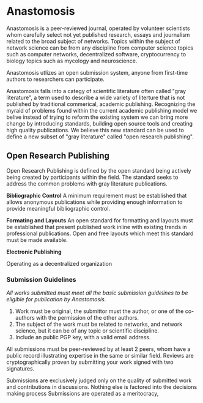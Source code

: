 # Anastomosis
Anastomosis is a peer-reviewed journal, operated by volunteer scientists whom carefully select not yet published research, essays and journalism related to the broad subject of networks. Topics within the subject of network science can be from any discipline from computer science topics such as computer networks, decentralized software, cryptocurrency to biology topics such as mycology and neuroscience.

Anastomosis utlizes an open submission system, anyone from first-time authors to researchers can participate.

Anastomosis falls into a categy of scientific literature often called "gray literature", a term used to describe a wide variety of literture that is not published by traditional commerical, academic publishing. Recognizing the myraid of problems found within the current academic publishing model we belive instead of trying to reform the existing system we can bring more change by introducing standards, building open source tools and creating high quality publications. We believe this new standard can be used to define a new subset of "gray literature" called "open research publishing".

## Open Research Publishing
Open Research Publishing is defined by the open standard being actively being created by participants within the field. The standard seeks to address the common problems with gray literature publications.

**Bibliographic Control** A minimum requirement must be established that allows anonymous publications while providing enough information to provide meaningful bibliographic control.

**Formating and Layouts** An open standard for formatting and layouts must be established that present published work inline with existing trends in professional publications. Open and free layouts which meet this standard must be made available.

**Electronic Publishing** 





Operating as a decentralized organization

 

### Submission Guidelines
*All works submitted must meet all the basic submission guidelines to be eligible for publication by Anastomosis.*

1. Work must be original, the submittor must the author, or one of the co-authors with the permission of the other authors.
2. The subject of the work must be related to networks, and network science, but it can be of any topic or scientific discipline.
3. Include an public PGP key, with a valid email address.

All submissions must be peer-reviewed by at least 2 peers, whom have a public record illustrating expertise in the same or similar field. Reviews are cryptographically proven by submitting your work signed with two signatures.

Submissions are exclusively judged only on the quality of submitted work and contributions in discussions. Nothing else is factored into the decisions making process Submissions are operated as a meritocracy, 



